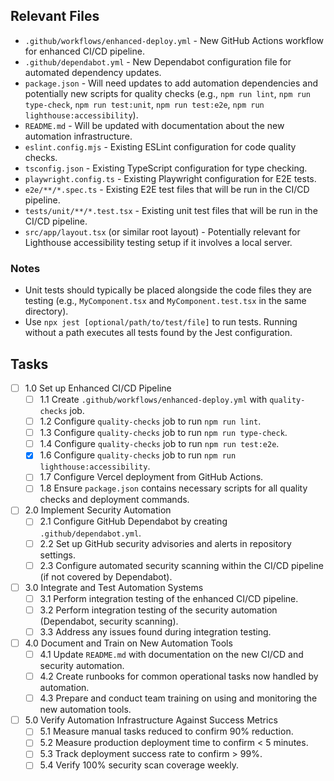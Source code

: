 ## Relevant Files

- `.github/workflows/enhanced-deploy.yml` - New GitHub Actions workflow for enhanced CI/CD pipeline.
- `.github/dependabot.yml` - New Dependabot configuration file for automated dependency updates.
- `package.json` - Will need updates to add automation dependencies and potentially new scripts for quality checks (e.g., `npm run lint`, `npm run type-check`, `npm run test:unit`, `npm run test:e2e`, `npm run lighthouse:accessibility`).
- `README.md` - Will be updated with documentation about the new automation infrastructure.
- `eslint.config.mjs` - Existing ESLint configuration for code quality checks.
- `tsconfig.json` - Existing TypeScript configuration for type checking.
- `playwright.config.ts` - Existing Playwright configuration for E2E tests.
- `e2e/**/*.spec.ts` - Existing E2E test files that will be run in the CI/CD pipeline.
- `tests/unit/**/*.test.tsx` - Existing unit test files that will be run in the CI/CD pipeline.
- `src/app/layout.tsx` (or similar root layout) - Potentially relevant for Lighthouse accessibility testing setup if it involves a local server.

### Notes

- Unit tests should typically be placed alongside the code files they are testing (e.g., `MyComponent.tsx` and `MyComponent.test.tsx` in the same directory).
- Use `npx jest [optional/path/to/test/file]` to run tests. Running without a path executes all tests found by the Jest configuration.

## Tasks

- [ ] 1.0 Set up Enhanced CI/CD Pipeline
  - [ ] 1.1 Create `.github/workflows/enhanced-deploy.yml` with `quality-checks` job.
  - [ ] 1.2 Configure `quality-checks` job to run `npm run lint`.
  - [ ] 1.3 Configure `quality-checks` job to run `npm run type-check`.
  - [ ] 1.4 Configure `quality-checks` job to run `npm run test:e2e`.
  - [x] 1.6 Configure `quality-checks` job to run `npm run lighthouse:accessibility`.
  - [ ] 1.7 Configure Vercel deployment from GitHub Actions.
  - [ ] 1.8 Ensure `package.json` contains necessary scripts for all quality checks and deployment commands.
- [ ] 2.0 Implement Security Automation
  - [ ] 2.1 Configure GitHub Dependabot by creating `.github/dependabot.yml`.
  - [ ] 2.2 Set up GitHub security advisories and alerts in repository settings.
  - [ ] 2.3 Configure automated security scanning within the CI/CD pipeline (if not covered by Dependabot).
- [ ] 3.0 Integrate and Test Automation Systems
  - [ ] 3.1 Perform integration testing of the enhanced CI/CD pipeline.
  - [ ] 3.2 Perform integration testing of the security automation (Dependabot, security scanning).
  - [ ] 3.3 Address any issues found during integration testing.
- [ ] 4.0 Document and Train on New Automation Tools
  - [ ] 4.1 Update `README.md` with documentation on the new CI/CD and security automation.
  - [ ] 4.2 Create runbooks for common operational tasks now handled by automation.
  - [ ] 4.3 Prepare and conduct team training on using and monitoring the new automation tools.
- [ ] 5.0 Verify Automation Infrastructure Against Success Metrics
  - [ ] 5.1 Measure manual tasks reduced to confirm 90% reduction.
  - [ ] 5.2 Measure production deployment time to confirm < 5 minutes.
  - [ ] 5.3 Track deployment success rate to confirm > 99%.
  - [ ] 5.4 Verify 100% security scan coverage weekly.
